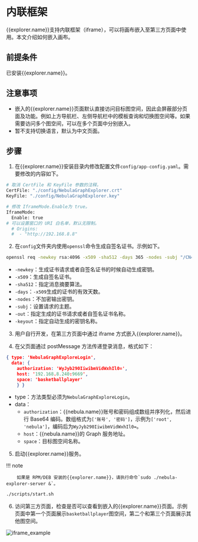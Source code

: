 # 内联框架

{{explorer.name}}支持内联框架（iframe），可以将画布嵌入至第三方页面中使用。本文介绍如何嵌入画布。

## 前提条件

已安装{{explorer.name}}。

## 注意事项

- 嵌入的{{explorer.name}}页面默认直接访问目标图空间，因此会屏蔽部分页面及功能。例如上方导航栏、左侧导航栏中的模板查询和切换图空间等。如果需要访问多个图空间，可以在多个页面中分别嵌入。
- 暂不支持切换语言，默认为中文页面。

## 步骤

1. 在{{explorer.name}}安装目录内修改配置文件`config/app-config.yaml`。需要修改的内容如下。

  ```bash
  # 取消 CertFile 和 KeyFile 参数的注释。
  CertFile: "./config/NebulaGraphExplorer.crt"
  KeyFile: "./config/NebulaGraphExplorer.key"

  # 修改 IframeMode.Enable为 true。
  IframeMode:
    Enable: true
  # 可以设置窗口的 URI 白名单，默认无限制。
    # Origins:
    #  - "http://192.168.8.8"
  ```

2. 在`config`文件夹内使用`openssl`命令生成自签名证书。示例如下。

  ```bash
  openssl req -newkey rsa:4096 -x509 -sha512 -days 365 -nodes -subj "/CN=NebulaGraphExplorer.com" -out NebulaGraphExplorer.crt -keyout NebulaGraphExplorer.key
  ```

  - `-newkey`：生成证书请求或者自签名证书的时候自动生成密钥。
  - `-x509`：生成自签名证书。
  - `-sha512`：指定消息摘要算法。
  - `-days`：`-x509`生成的证书的有效天数。
  - `-nodes`：不加密输出密钥。
  - `-subj`：设置请求的主题。
  - `-out`：指定生成的证书请求或者自签名证书名称。
  - `-keyout`：指定自动生成的密钥名称。

3. 用户自行开发，在第三方页面中通过 iframe 方式嵌入{{explorer.name}}。

4. 在父页面通过 postMessage 方法传递登录消息，格式如下：

  ```json
  { type: 'NebulaGraphExploreLogin', 
    data: { 
      authorization: 'WyJyb290IiwibmVidWxhIl0=', 
      host: '192.168.8.240:9669', 
      space: 'basketballplayer' 
      } }
  ```

  - type：方法类型必须为`NebulaGraphExploreLogin`。
  - data：
    - `authorization`：{{nebula.name}}账号和密码组成数组并序列化，然后进行 Base64 编码。数组格式为`['账号', '密码']`，示例为`['root', 'nebula']`，编码后为`WyJyb290IiwibmVidWxhIl0=`。
    - `host`：{{nebula.name}}的 Graph 服务地址。
    - `space`：目标图空间名称。

5. 启动{{explorer.name}}服务。

  !!! note

        如果是 RPM/DEB 安装的{{explorer.name}}，请执行命令`sudo ./nebula-explorer-server &`。

  ```bash
  ./scripts/start.sh
  ```

6. 访问第三方页面，检查是否可以查看到嵌入的{{explorer.name}}页面。示例页面中第一个页面展示`basketballplayer`图空间，第二个和第三个页面展示其他图空间。

  ![iframe_example](https://docs-cdn.nebula-graph.com.cn/figures/explorer_iframe_example_221025.png)